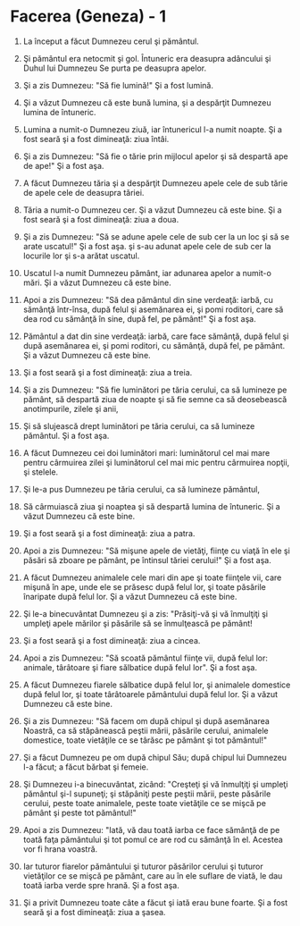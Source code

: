# Facerea (Geneza) - 1

1. La început a făcut Dumnezeu cerul şi pământul.

2. Şi pământul era netocmit şi gol. Întuneric era deasupra adâncului şi Duhul lui Dumnezeu Se purta pe deasupra apelor.

3. Şi a zis Dumnezeu: "Să fie lumină!" Şi a fost lumină.

4. Şi a văzut Dumnezeu că este bună lumina, şi a despărţit Dumnezeu lumina de întuneric.

5. Lumina a numit-o Dumnezeu ziuă, iar întunericul l-a numit noapte. Şi a fost seară şi a fost dimineaţă: ziua întâi.

6. Şi a zis Dumnezeu: "Să fie o tărie prin mijlocul apelor şi să despartă ape de ape!" Şi a fost aşa.

7. A făcut Dumnezeu tăria şi a despărţit Dumnezeu apele cele de sub tărie de apele cele de deasupra tăriei.

8. Tăria a numit-o Dumnezeu cer. Şi a văzut Dumnezeu că este bine. Şi a fost seară şi a fost dimineaţă: ziua a doua.

9. Şi a zis Dumnezeu: "Să se adune apele cele de sub cer la un loc şi să se arate uscatul!" Şi a fost aşa. şi s-au adunat apele cele de sub cer la locurile lor şi s-a arătat uscatul.

10. Uscatul l-a numit Dumnezeu pământ, iar adunarea apelor a numit-o mări. Şi a văzut Dumnezeu că este bine.

11. Apoi a zis Dumnezeu: "Să dea pământul din sine verdeaţă: iarbă, cu sămânţă într-însa, după felul şi asemănarea ei, şi pomi roditori, care să dea rod cu sămânţă în sine, după fel, pe pământ!" Şi a fost aşa.

12. Pământul a dat din sine verdeaţă: iarbă, care face sămânţă, după felul şi după asemănarea ei, şi pomi roditori, cu sămânţă, după fel, pe pământ. Şi a văzut Dumnezeu că este bine.

13. Şi a fost seară şi a fost dimineaţă: ziua a treia.

14. Şi a zis Dumnezeu: "Să fie luminători pe tăria cerului, ca să lumineze pe pământ, să despartă ziua de noapte şi să fie semne ca să deosebească anotimpurile, zilele şi anii,

15. Şi să slujească drept luminători pe tăria cerului, ca să lumineze pământul. Şi a fost aşa.

16. A făcut Dumnezeu cei doi luminători mari: luminătorul cel mai mare pentru cârmuirea zilei şi luminătorul cel mai mic pentru cârmuirea nopţii, şi stelele.

17. Şi le-a pus Dumnezeu pe tăria cerului, ca să lumineze pământul,

18. Să cârmuiască ziua şi noaptea şi să despartă lumina de întuneric. Şi a văzut Dumnezeu că este bine.

19. Şi a fost seară şi a fost dimineaţă: ziua a patra.

20. Apoi a zis Dumnezeu: "Să mişune apele de vietăţi, fiinţe cu viaţă în ele şi păsări să zboare pe pământ, pe întinsul tăriei cerului!" Şi a fost aşa.

21. A făcut Dumnezeu animalele cele mari din ape şi toate fiinţele vii, care mişună în ape, unde ele se prăsesc după felul lor, şi toate păsările înaripate după felul lor. Şi a văzut Dumnezeu că este bine.

22. Şi le-a binecuvântat Dumnezeu şi a zis: "Prăsiţi-vă şi vă înmulţiţi şi umpleţi apele mărilor şi păsările să se înmulţească pe pământ!

23. Şi a fost seară şi a fost dimineaţă: ziua a cincea.

24. Apoi a zis Dumnezeu: "Să scoată pământul fiinţe vii, după felul lor: animale, târâtoare şi fiare sălbatice după felul lor". Şi a fost aşa.

25. A făcut Dumnezeu fiarele sălbatice după felul lor, şi animalele domestice după felul lor, şi toate târâtoarele pământului după felul lor. Şi a văzut Dumnezeu că este bine.

26. Şi a zis Dumnezeu: "Să facem om după chipul şi după asemănarea Noastră, ca să stăpânească peştii mării, păsările cerului, animalele domestice, toate vietăţile ce se târăsc pe pământ şi tot pământul!"

27. Şi a făcut Dumnezeu pe om după chipul Său; după chipul lui Dumnezeu l-a făcut; a făcut bărbat şi femeie.

28. Şi Dumnezeu i-a binecuvântat, zicând: "Creşteţi şi vă înmulţiţi şi umpleţi pământul şi-l supuneţi; şi stăpâniţi peste peştii mării, peste păsările cerului, peste toate animalele, peste toate vietăţile ce se mişcă pe pământ şi peste tot pământul!"

29. Apoi a zis Dumnezeu: "Iată, vă dau toată iarba ce face sămânţă de pe toată faţa pământului şi tot pomul ce are rod cu sămânţă în el. Acestea vor fi hrana voastră.

30. Iar tuturor fiarelor pământului şi tuturor păsărilor cerului şi tuturor vietăţilor ce se mişcă pe pământ, care au în ele suflare de viată, le dau toată iarba verde spre hrană. Şi a fost aşa.

31. Şi a privit Dumnezeu toate câte a făcut şi iată erau bune foarte. Şi a fost seară şi a fost dimineaţă: ziua a şasea.

